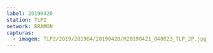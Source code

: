 ```yaml
---
label: 20190420
station: TLP2
network: BRAMON
capturas:
  - imagem: TLP2/2019/201904/20190420/M20190421_040023_TLP_2P.jpg
---
```

